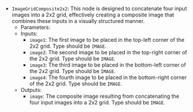 - `ImageGridComposite2x2`: This node is designed to concatenate four input images into a 2x2 grid, effectively creating a composite image that combines these inputs in a visually structured manner.
    - Parameters:
    - Inputs:
        - `image1`: The first image to be placed in the top-left corner of the 2x2 grid. Type should be `IMAGE`.
        - `image2`: The second image to be placed in the top-right corner of the 2x2 grid. Type should be `IMAGE`.
        - `image3`: The third image to be placed in the bottom-left corner of the 2x2 grid. Type should be `IMAGE`.
        - `image4`: The fourth image to be placed in the bottom-right corner of the 2x2 grid. Type should be `IMAGE`.
    - Outputs:
        - `image`: The composite image resulting from concatenating the four input images into a 2x2 grid. Type should be `IMAGE`.

